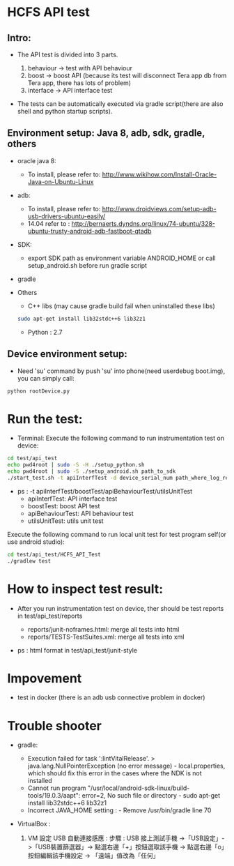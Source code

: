 HCFS API test
=========================================================

## Intro:
* The API test is divided into 3 parts.
    1. behaviour -> test with API behaviour
    2. boost -> boost API (because its test will disconnect Tera app db from Tera app, there has lots of problem)
    3. interface -> API interface test
    
* The tests can be automatically executed via gradle script(there are also shell and python startup scripts).

## Environment setup: Java 8, adb, sdk, gradle, others
* oracle java 8:
    - To install, please refer to: http://www.wikihow.com/Install-Oracle-Java-on-Ubuntu-Linux

* adb:
    - To install, please refer to: http://www.droidviews.com/setup-adb-usb-drivers-ubuntu-easily/
    - 14.04 refer to : http://bernaerts.dyndns.org/linux/74-ubuntu/328-ubuntu-trusty-android-adb-fastboot-qtadb

* SDK:
    - export SDK path as environment variable ANDROID_HOME or call setup_android.sh before run gradle script

* gradle

* Others
    - C++ libs (may cause gradle build fail when uninstalled these libs)
    
    ```bash
    sudo apt-get install lib32stdc++6 lib32z1
    ```
    - Python : 2.7
 


## Device environment setup:
* Need 'su' command by push 'su' into phone(need userdebug boot.img), you can simply call: 

```bash
python rootDevice.py
```
    
# Run the test:
* Terminal: 
Execute the following command to run instrumentation test on device:
```bash
cd test/api_test
echo pwd4root | sudo -S -H ./setup_python.sh
echo pwd4root | sudo -S ./setup_android.sh path_to_sdk
./start_test.sh -t apiInterfTest -d device_serial_num path_where_log_reside
```

* ps : -t apiInterfTest/boostTest/apiBehaviourTest/utilsUnitTest
    - apiInterfTest: API interface test
    - boostTest: boost API test
    - apiBehaviourTest: API behaviour test
    - utilsUnitTest: utils unit test

Execute the following command to run local unit test for test program self(or use android studio):
```bash
cd test/api_test/HCFS_API_Test
./gradlew test
```

# How to inspect test result:
* After you run instrumentation test on device, ther should be test reports in test/api_test/reports
    - reports/junit-noframes.html: merge all tests into html
    - reports/TESTS-TestSuites.xml: merge all tests into xml

* ps : html format in test/api_test/junit-style


# Impovement
* test in docker (there is an adb usb connective problem in docker)

# Trouble shooter
- gradle:
  * Execution failed for task ':lintVitalRelease'. > java.lang.NullPointerException (no error message)
		- local.properties, which should fix this error in the cases where the NDK is not installed
  * Cannot run program "/usr/local/android-sdk-linux/build-tools/19.0.3/aapt": error=2, No such file or directory
		- sudo apt-get install lib32stdc++6 lib32z1
  * Incorrect JAVA_HOME setting : 
        - Remove /usr/bin/gradle line 70
        
- VirtualBox :
	1. VM 設定 USB 自動連接感應 : 
		步驟 : USB 接上測試手機 ->「USB設定」->「USB裝置篩選器」-> 點選右邊「+」按鈕選取該手機 -> 點選右邊「o」按鈕編輯該手機設定 -> 「遠端」值改為「任何」
